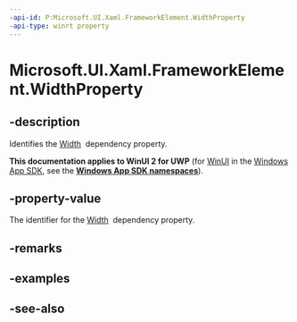 ```yaml
---
-api-id: P:Microsoft.UI.Xaml.FrameworkElement.WidthProperty
-api-type: winrt property
---
```


<!-- Property syntax
public Windows.UI.Xaml.DependencyProperty WidthProperty { get; }
-->

# Microsoft.UI.Xaml.FrameworkElement.WidthProperty

## -description
Identifies the [Width](frameworkelement_width.md)  dependency property.

**This documentation applies to WinUI 2 for UWP** (for [WinUI](/windows/apps/winui/winui3/) in the [Windows App SDK](/windows/apps/windows-app-sdk/), see the **[Windows App SDK namespaces](/windows/windows-app-sdk/api/winrt/)**).

## -property-value
The identifier for the [Width](frameworkelement_width.md)  dependency property.

## -remarks

## -examples

## -see-also
